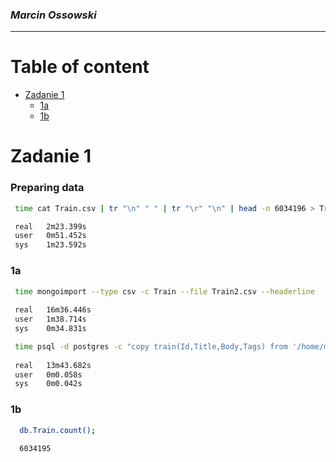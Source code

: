 ### *Marcin Ossowski*

----

# Table of content
- [Zadanie 1](#zad1)
    - [1a](#1a)
    - [1b](#1b)
  

# Zadanie 1

### Preparing data

```bash 
 time cat Train.csv | tr "\n" " " | tr "\r" "\n" | head -n 6034196 > Train2.csv

 real   2m23.399s
 user   0m51.452s
 sys    1m23.592s
```

### 1a

```bash
 time mongoimport --type csv -c Train --file Train2.csv --headerline
 
 real   16m36.446s
 user   1m38.714s
 sys    0m34.831s
```

```bash
 time psql -d postgres -c "copy train(Id,Title,Body,Tags) from '/home/marcin/Downloads/Train.csv' with delimiter ',' csv header;"
 
 real   13m43.682s
 user   0m0.058s
 sys    0m0.042s
```
 
### 1b

```bash
  db.Train.count();
  
  6034195
```
  
